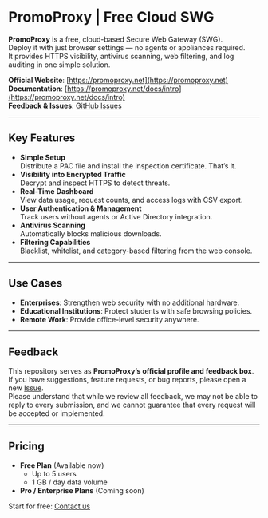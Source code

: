 # PromoProxy | Free Cloud SWG

**PromoProxy** is a free, cloud-based Secure Web Gateway (SWG).  
Deploy it with just browser settings — no agents or appliances required.  
It provides HTTPS visibility, antivirus scanning, web filtering, and log auditing in one simple solution.

**Official Website**: [https://promoproxy.net](https://promoproxy.net)  
**Documentation**: [https://promoproxy.net/docs/intro](https://promoproxy.net/docs/intro)  
**Feedback & Issues**: [GitHub Issues](https://github.com/promoproxy/promoproxy/issues)

---

## Key Features
- **Simple Setup**  
  Distribute a PAC file and install the inspection certificate. That’s it.  
- **Visibility into Encrypted Traffic**  
  Decrypt and inspect HTTPS to detect threats.  
- **Real-Time Dashboard**  
  View data usage, request counts, and access logs with CSV export.  
- **User Authentication & Management**  
  Track users without agents or Active Directory integration.  
- **Antivirus Scanning**  
  Automatically blocks malicious downloads.  
- **Filtering Capabilities**  
  Blacklist, whitelist, and category-based filtering from the web console.

---

## Use Cases
- **Enterprises**: Strengthen web security with no additional hardware.  
- **Educational Institutions**: Protect students with safe browsing policies.  
- **Remote Work**: Provide office-level security anywhere.

---

## Feedback
This repository serves as **PromoProxy’s official profile and feedback box**.  
If you have suggestions, feature requests, or bug reports, please open a new [Issue](https://github.com/promoproxy/promoproxy/issues).  
Please understand that while we review all feedback, we may not be able to reply to every submission, and we cannot guarantee that every request will be accepted or implemented.

---

## Pricing
- **Free Plan** (Available now)  
  - Up to 5 users  
  - 1 GB / day data volume  
- **Pro / Enterprise Plans** (Coming soon)  

Start for free: [Contact us](https://promoproxy.net/contact)

